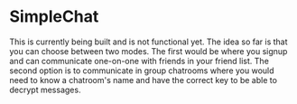 # SimpleChat

This is currently being built and is not functional yet. The idea so far is that you can choose between two modes. The first would be where you signup and can communicate one-on-one with friends in your friend list. The second option is to communicate in group chatrooms where you would need to know a chatroom's name and have the correct key to be able to decrypt messages. 
